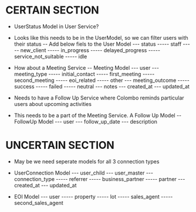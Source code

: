 # CERTAIN SECTION

- UserStatus Model in User Service?
- Looks like this needs to be in the UserModel, so we can filter users with their status
-- Add below fiels to the User Model
--- status
----- staff
----- new_client
----- in_progress
----- delayed_progress
----- service_not_suitable
----- idle

- How about a Meeting Service
-- Meeting Model
--- user
--- meeting_type
----- initial_contact
----- first_meeting
----- second_meeting
----- eoi_related
----- other
--- meeting_outcome
----- success
----- failed
----- neutral
--- notes
--- created_at
--- updated_at

- Needs to have a Follow Up Service where Colombo reminds particular users about upcoming activities
- This needs to be a part of the Meeting Service. A Follow Up Model
-- FollowUp Model
--- user
--- follow_up_date
--- description

# UNCERTAIN SECTION

- May be we need seperate models for all 3 connection types
- UserConnection Model
--- user_child
--- user_master
--- connection_type
----- referrer
----- business_partner
----- partner
--- created_at
--- updated_at

- EOI Model
--- user
----- property
----- lot
----- sales_agent
----- second_sales_agent
